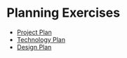 # Planning Exercises

* [Project Plan](Project_Plan.md)
* [Technology Plan](Technology_Plan.md)
* [Design Plan](Design_Plan.md)
